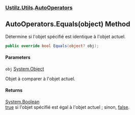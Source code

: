 ### [Ustilz.Utils](Ustilz.Utils.md 'Ustilz.Utils').[AutoOperators](Ustilz.Utils.AutoOperators.md 'Ustilz.Utils.AutoOperators')

## AutoOperators.Equals(object) Method

Détermine si l'objet spécifié est identique à l'objet actuel.

```csharp
public override bool Equals(object? obj);
```
#### Parameters

<a name='Ustilz.Utils.AutoOperators.Equals(object).obj'></a>

`obj` [System.Object](https://docs.microsoft.com/en-us/dotnet/api/System.Object 'System.Object')

Objet à comparer à l'objet actuel.

#### Returns
[System.Boolean](https://docs.microsoft.com/en-us/dotnet/api/System.Boolean 'System.Boolean')  
[true](https://docs.microsoft.com/en-us/dotnet/csharp/language-reference/builtin-types/bool 'https://docs.microsoft.com/en-us/dotnet/csharp/language-reference/builtin-types/bool') si l'objet spécifié est égal à l'objet actuel ; sinon, [false](https://docs.microsoft.com/en-us/dotnet/csharp/language-reference/builtin-types/bool 'https://docs.microsoft.com/en-us/dotnet/csharp/language-reference/builtin-types/bool').